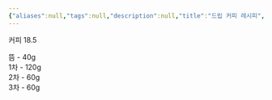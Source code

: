 ```yaml
---
{"aliases":null,"tags":null,"description":null,"title":"드립 커피 레시피","created":"2023-09-16T21:45:50","updated":"2023-09-16T21:45:52","dg-publish":true,"permalink":"/docs/드립 커피 레시피/","dgPassFrontmatter":true}
---
```


커피 18.5

뜸 - 40g  
1차 - 120g  
2차 - 60g  
3차 - 60g
